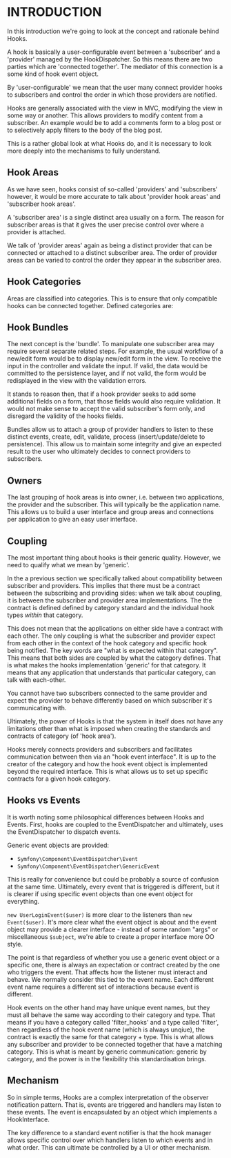 INTRODUCTION
============

In this introduction we're going to look at the concept and rationale behind
Hooks.

A hook is basically a user-configurable event between a 'subscriber' and a
'provider' managed by the HookDispatcher. So this means there are two parties
which are 'connected together'. The mediator of this connection is a some
kind of hook event object.

By 'user-configurable' we mean that the user many connect provider hooks to
subscribers and control the order in which those providers are notified.

Hooks are generally associated with the view in MVC, modifying the view in
some way or another. This allows providers to modify content from a subscriber.
An example would be to add a comments form to a blog post or to selectively
apply filters to the body of the blog post.

This is a rather global look at what Hooks do, and it is necessary to
look more deeply into the mechanisms to fully understand.


Hook Areas
----------

As we have seen, hooks consist of so-called 'providers' and 'subscribers'
however, it would be more accurate to talk about 'provider hook areas' and
'subscriber hook areas'.

A 'subscriber area' is a single distinct area usually on a form. The reason
for subscriber areas is that it gives the user precise control over where a
provider is attached.

We talk of 'provider areas' again as being a distinct provider that can
be connected or attached to a distinct subscriber area. The order of
provider areas can be varied to control the order they appear in the
subscriber area.


Hook Categories
---------------

Areas are classified into categories. This is to ensure that only compatible
hooks can be connected together. Defined categories are:


Hook Bundles
------------

The next concept is the 'bundle'. To manipulate one subscriber area may require
several separate related steps. For example, the usual workflow of a new/edit
form would be to display new/edit form in the view. To receive the input in the
controller and validate the input. If valid, the data would be committed to
the persistence layer, and if not valid, the form would be redisplayed in the
view with the validation errors.

It stands to reason then, that if a hook provider seeks to add some additional
fields on a form, that those fields would also require validation. It would not
make sense to accept the valid subscriber's form only, and disregard the
validity of the hooks fields.

Bundles allow us to attach a group of provider handlers to listen to these
distinct events, create, edit, validate, process (insert/update/delete to
persistence). This allow us to maintain some integrity and give an expected
result to the user who ultimately decides to connect providers to subscribers.


Owners
------

The last grouping of hook areas is into owner, i.e. between two applications,
the provider and the subscriber. This will typically be the application name.
This allows us to build a user interface and group areas and connections
per application to give an easy user interface.


Coupling
--------

The most important thing about hooks is their generic quality. However, we
need to qualify what we mean by 'generic'.

In the a previous section we specifically talked about compatibility between
subscriber and providers. This implies that there must be a contract between
the subscribing and providing sides: when we talk about coupling, it is between
the subscriber and provider area implementations. The the contract is defined
defined by category standard and the individual hook types _within_ that
category.

This does not mean that the applications on either side have a contract with
each other. The only coupling is what the subscriber and provider expect from
each other in the context of the hook category and specific hook being notified.
The key words are "what is expected within that category". This means that both
sides are coupled by what the category defines. That is what makes the hooks
implementation 'generic' for that category. It means that any application
that understands that particular category, can talk with each-other.

You cannot have two subscribers connected to the same provider and expect the
provider to behave differently based on which subscriber it's communicating
with.

Ultimately, the power of Hooks is that the system in itself does not
have any limitations other than what is imposed when creating the standards
and contracts of category (of 'hook area').

Hooks merely connects providers and subscribers and facilitates
communication between then via an "hook event interface". It is up to the
creator of the category and how the hook event object is implemented
beyond the required interface. This is what allows us to set up specific
contracts for a given hook category.


Hooks vs Events
---------------

It is worth noting some philosophical differences between Hooks and
Events. First, hooks are coupled to the EventDispatcher and
ultimately, uses the EventDispatcher to dispatch events.

Generic event objects are provided:
- `Symfony\Component\EventDispatcher\Event`
- `Symfony\Component\EventDispatcher\GenericEvent`

This is really for convenience but could be probably a source of confusion at
the same time. Ultimately, every event that is triggered is different, but it is
clearer if using specific event objects than one event object for everything.

`new UserLoginEvent($user)` is more clear to the listeners than `new Event($user)`.
It's more clear what the event object is about and the event object may
provide a clearer interface - instead of some random "args" or miscellaneous
`$subject`, we're able to create a proper interface more OO style.

The point is that regardless of whether you use a generic event object or
a specific one, there is always an expectation or contract created by
the one who triggers the event. That affects how the listener must interact
and behave. We normally consider this tied to the event name. Each different
event name requires a different set of interactions because event is different.

Hook events on the other hand may have unique event names, but they must all
behave the same way according to their category and type. That means if you
have a category called 'filter_hooks' and a type called 'filter', then regardless
of the hook event name (which is always unqiue), the contract is exactly the
same for that category + type. This is what allows any subscriber and provider
to be connected together that have a matching category. This is what is meant
by generic communication: generic by category, and the power is in the
flexibility this standardisation brings.


Mechanism
---------

So in simple terms, Hooks are a complex interpretation of the observer
notification pattern. That is, events are triggered and handlers may
listen to these events. The event is encapsulated by an object which implements
a HookInterface.

The key difference to a standard event notifier is that the hook manager allows
specific control over which handlers listen to which events and in what order.
This can ultimate be controlled by a UI or other mechanism.
